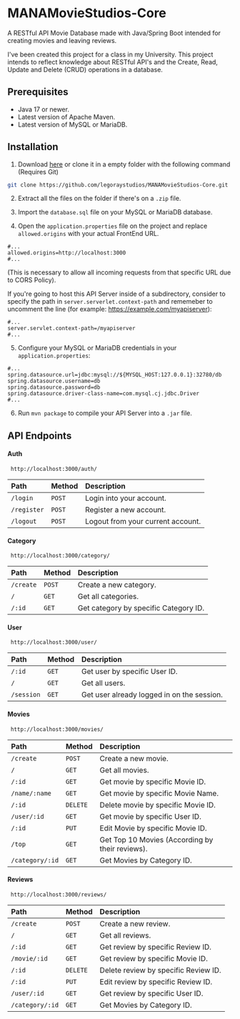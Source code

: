 
# MANAMovieStudios-Core

A RESTful API Movie Database made with Java/Spring Boot intended for creating movies and leaving reviews.

I've been created this project for a class in my University. This project intends to reflect knowledge about RESTful API's and the Create, Read, Update and Delete (CRUD) operations in a database.


## Prerequisites

*   Java 17 or newer.
*   Latest version of Apache Maven.
*   Latest version of MySQL or MariaDB.

## Installation

1. Download [here](https://github.com/legoraystudios/MANAMovieStudios-Core) or clone it in a empty folder with the following command (Requires Git)

```bash
git clone https://github.com/legoraystudios/MANAMovieStudios-Core.git
```

2. Extract all the files on the folder if there's on a `.zip` file.

3. Import the `database.sql` file on your MySQL or MariaDB database.

4. Open the `application.properties` file on the project and replace `allowed.origins` with your actual FrontEnd URL.

```
#...
allowed.origins=http://localhost:3000
#...
```
(This is necessary to allow all incoming requests from that specific URL due to CORS Policy).

If you're going to host this API Server inside of a subdirectory, consider to specify the path in `server.serverlet.context-path` and rememeber to uncomment the line (for example: https://example.com/myapiserver):
```
#...
server.servlet.context-path=/myapiserver
#...
```

5. Configure your MySQL or MariaDB credentials in your `application.properties`:

```
#...
spring.datasource.url=jdbc:mysql://${MYSQL_HOST:127.0.0.1}:32780/db
spring.datasource.username=db
spring.datasource.password=db
spring.datasource.driver-class-name=com.mysql.cj.jdbc.Driver
#...
```

6. Run `mvn package` to compile your API Server into a `.jar` file.



## API Endpoints

#### Auth

```http
 http://localhost:3000/auth/
```

| Path        | Method   | Description                         |
| :---------- | :------- | :---------------------------------- |
| `/login`    | `POST`   | Login into your account.            |
| `/register` | `POST`   | Register a new account.             |
| `/logout`   | `POST`   | Logout from your current account.   |

#### Category

```http
 http://localhost:3000/category/
```

| Path        | Method   | Description                             |
| :---------- | :------- | :-------------------------------------- |
| `/create`   | `POST`   | Create a new category.                  |
| `/`         | `GET`    | Get all categories.                     |
| `/:id`      | `GET`    | Get category by specific Category ID.   |

#### User

```http
 http://localhost:3000/user/
```

| Path        | Method   | Description                                 |
| :---------- | :------- | :------------------------------------------ |
| `/:id`      | `GET`    | Get user by specific User ID.               |
| `/`         | `GET`    | Get all users.                              |
| `/session`  | `GET`    | Get user already logged in on the session.  |

#### Movies

```http
 http://localhost:3000/movies/
```

| Path           | Method   | Description                                      |
| :------------- | :------- | :----------------------------------------------- |
| `/create`      | `POST`   | Create a new movie.                              |
| `/`            | `GET`    | Get all movies.                                  |
| `/:id`         | `GET`    | Get movie by specific Movie ID.                  |
| `/name/:name`  | `GET`    | Get movie by specific Movie Name.                |
| `/:id`         | `DELETE` | Delete movie by specific Movie ID.               |
| `/user/:id`    | `GET`    | Get movie by specific User ID.                   |
| `/:id`         | `PUT`    | Edit Movie by specific Movie ID.                 |
| `/top`         | `GET`    | Get Top 10 Movies (According by their reviews).  |
| `/category/:id`| `GET`    | Get Movies by Category ID.                       |

#### Reviews

```http
 http://localhost:3000/reviews/
```

| Path           | Method   | Description                          |
| :------------- | :------- | :----------------------------------- |
| `/create`      | `POST`   | Create a new review.                 |
| `/`            | `GET`    | Get all reviews.                     |
| `/:id`         | `GET`    | Get review by specific Review ID.    |
| `/movie/:id`   | `GET`    | Get review by specific Movie ID.     |
| `/:id`         | `DELETE` | Delete review by specific Review ID. |
| `/:id`         | `PUT`    | Edit review by specific Review ID.   |
| `/user/:id`    | `GET`    | Get review by specific User ID.      |
| `/category/:id`| `GET`    | Get Movies by Category ID.           |




    

